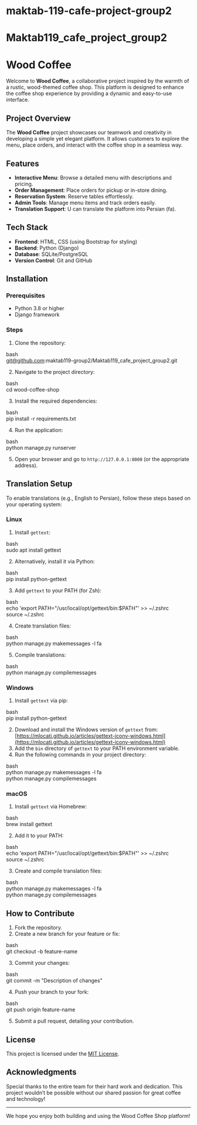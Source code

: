 # maktab-119-cafe-project-group2
# Maktab119_cafe_project_group2
# Wood Coffee  

Welcome to **Wood Coffee**, a collaborative project inspired by the warmth of a rustic, wood-themed coffee shop. This platform is designed to enhance the coffee shop experience by providing a dynamic and easy-to-use interface.  

## Project Overview  
The **Wood Coffee** project showcases our teamwork and creativity in developing a simple yet elegant platform. It allows customers to explore the menu, place orders, and interact with the coffee shop in a seamless way.  

## Features  
- **Interactive Menu**: Browse a detailed menu with descriptions and pricing.  
- **Order Management**: Place orders for pickup or in-store dining.  
- **Reservation System**: Reserve tables effortlessly.  
- **Admin Tools**: Manage menu items and track orders easily.  
- **Translation Support**: U can translate the platform into Persian (fa).

## Tech Stack  
- **Frontend**: HTML, CSS (using Bootstrap for styling)  
- **Backend**: Python (Django)  
- **Database**: SQLite/PostgreSQL  
- **Version Control**: Git and GitHub  

## Installation  

### Prerequisites  
- Python 3.8 or higher  
- Django framework  

### Steps  
1. Clone the repository:  
   
bash  
   git@github.com:maktab119-group2/Maktab119_cafe_project_group2.git  
  
2. Navigate to the project directory:  
   
bash  
   cd wood-coffee-shop  
  
3. Install the required dependencies:  
   
bash  
   pip install -r requirements.txt  
  
4. Run the application:  
   
bash  
   python manage.py runserver  
  
5. Open your browser and go to `http://127.0.0.1:8000` (or the appropriate address).  

## Translation Setup  

To enable translations (e.g., English to Persian), follow these steps based on your operating system:  

### Linux  
1. Install `gettext`:  
   
bash  
   sudo apt install gettext  
  
2. Alternatively, install it via Python:  
   
bash  
   pip install python-gettext  
  
3. Add `gettext` to your PATH (for Zsh):  
   
bash  
   echo 'export PATH="/usr/local/opt/gettext/bin:$PATH"' >> ~/.zshrc  
   source ~/.zshrc  
  
4. Create translation files:  
   
bash  
   python manage.py makemessages -l fa  
  
5. Compile translations:  
   
bash  
   python manage.py compilemessages  
  
### Windows  
1. Install `gettext` via pip:  
   
bash  
   pip install python-gettext  
  
2. Download and install the Windows version of `gettext` from:  
   [https://mlocati.github.io/articles/gettext-iconv-windows.html](https://mlocati.github.io/articles/gettext-iconv-windows.html)  
3. Add the `bin` directory of `gettext` to your PATH environment variable.  
4. Run the following commands in your project directory:  
   
bash  
   python manage.py makemessages -l fa  
   python manage.py compilemessages  
  
### macOS  
1. Install `gettext` via Homebrew:  
   
bash  
   brew install gettext  
  
2. Add it to your PATH:  
   
bash  
   echo 'export PATH="/usr/local/opt/gettext/bin:$PATH"' >> ~/.zshrc  
   source ~/.zshrc  
  
3. Create and compile translation files:  
   
bash  
   python manage.py makemessages -l fa  
   python manage.py compilemessages  
  
## How to Contribute  
1. Fork the repository.  
2. Create a new branch for your feature or fix:  
   
bash  
   git checkout -b feature-name  
  
3. Commit your changes:  
   
bash  
   git commit -m "Description of changes"  
  
4. Push your branch to your fork:  
   
bash  
   git push origin feature-name  
  
5. Submit a pull request, detailing your contribution.  

## License  
This project is licensed under the [MIT License](LICENSE).  

## Acknowledgments  
Special thanks to the entire team for their hard work and dedication. This project wouldn’t be possible without our shared passion for great coffee and technology!  

---  

We hope you enjoy both building and using the Wood Coffee Shop platform!
